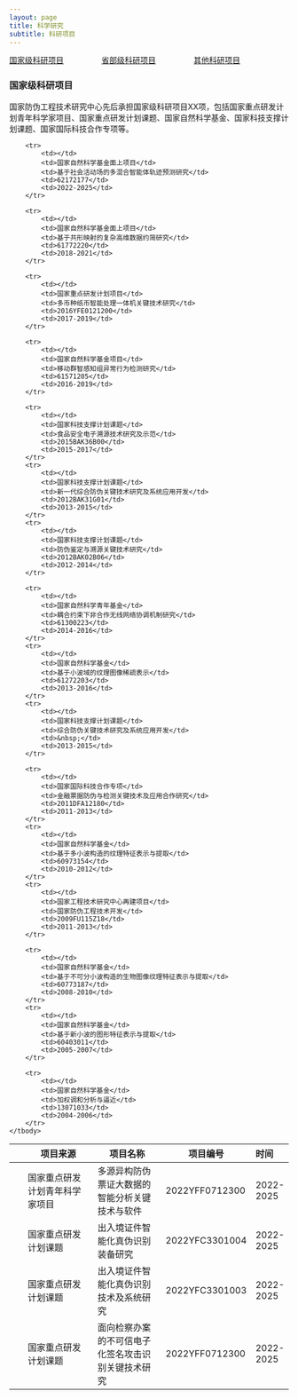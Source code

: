 ```yaml
---
layout: page
title: 科学研究
subtitle: 科研项目
---
```

<!--
 * @Author: Conghao Wong
 * @Date: 2023-03-08 19:13:03
 * @LastEditors: Conghao Wong
 * @LastEditTime: 2023-03-11 18:15:20
 * @Description: file content
 * @Github: https://cocoon2wong.github.io
 * Copyright 2023 Conghao Wong, All Rights Reserved.
-->

<style>
.t_grid {
    display: grid;
    grid-template-columns: 32% 32% 32%;
    grid-gap: 60px 1%;
}
</style>

<link rel="stylesheet" type="text/css" href="/assets/css/user.css">

<!-- 用于表格自动编号 -->
<script language="javascript" type="text/javascript">
    window.onload = function () {
        var tableLine = document.getElementById("number");
        for (var i = 0; i < tableLine.rows.length; i++) {
            tableLine.rows[i].cells[0].innerHTML = (i + 1);
        }
    }
</script>

<div class="t_grid">
    <a class="btn btn-info btn-lg get-started-btn btn_selected" href="/researchs/programs_index">国家级科研项目</a>
    <a class="btn btn-info btn-lg get-started-btn btn_dark" href="/researchs/programs_1">省部级科研项目</a>
    <a class="btn btn-info btn-lg get-started-btn btn_dark" href="/researchs/programs_2">其他科研项目</a>
</div>

### 国家级科研项目

国家防伪工程技术研究中心先后承担国家级科研项目XX项，包括国家重点研发计划青年科学家项目、国家重点研发计划课题、国家自然科学基金、国家科技支撑计划课题、国家国际科技合作专项等。

<table>
    <thead>
        <tr>
            <th style="text-align:center;width:5%"></th>
            <th style="width:25%">项目来源</th>
            <th>项目名称</th>
            <th>项目编号</th>
            <th style="text-align:left;width:13%">时间</th>
        </tr>
    </thead>
    <tbody id="number">
        <tr>
            <td></td>
            <td>国家重点研发计划青年科学家项目</td>
            <td>多源异构防伪票证大数据的智能分析关键技术与软件</td>
            <td>2022YFF0712300</td>
            <td>2022-2025</td>
        </tr>
        <tr>
            <td></td>
            <td>国家重点研发计划课题</td>
            <td>出入境证件智能化真伪识别装备研究</td>
            <td>2022YFC3301004</td>
            <td>2022-2025</td>
        </tr>
        <tr>
            <td></td>
            <td>国家重点研发计划课题</td>
            <td>出入境证件智能化真伪识别技术及系统研究</td>
            <td>2022YFC3301003</td>
            <td>2022-2025</td>
        </tr>
        <tr>
            <td></td>
            <td>国家重点研发计划课题</td>
            <td>面向检察办案的不可信电子化签名攻击识别关键技术研究</td>
            <td>2022YFF0712300</td>
            <td>2022-2025</td>
        </tr>

        <tr>
            <td></td>
            <td>国家自然科学基金面上项目</td>
            <td>基于社会活动场的多混合智能体轨迹预测研究</td>
            <td>62172177</td>
            <td>2022-2025</td>
        </tr>

        <tr>
            <td></td>
            <td>国家自然科学基金面上项目</td>
            <td>基于共形映射的复杂高维数据约简研究</td>
            <td>61772220</td>
            <td>2018-2021</td>
        </tr>

        <tr>
            <td></td>
            <td>国家重点研发计划项目</td>
            <td>多币种纸币智能处理一体机关键技术研究</td>
            <td>2016YFE0121200</td>
            <td>2017-2019</td>
        </tr>

        <tr>
            <td></td>
            <td>国家自然科学基金项目</td>
            <td>移动群智感知组异常行为检测研究</td>
            <td>61571205</td>
            <td>2016-2019</td>
        </tr>

        <tr>
            <td></td>
            <td>国家科技支撑计划课题</td>
            <td>食品安全电子溯源技术研究及示范</td>
            <td>2015BAK36B00</td>
            <td>2015-2017</td>
        </tr>
        <tr>
            <td></td>
            <td>国家科技支撑计划课题</td>
            <td>新一代综合防伪关键技术研究及系统应用开发</td>
            <td>2012BAK31G01</td>
            <td>2013-2015</td>
        </tr>
        <tr>
            <td></td>
            <td>国家科技支撑计划课题</td>
            <td>防伪鉴定与溯源关键技术研究</td>
            <td>2012BAK02B06</td>
            <td>2012-2014</td>
        </tr>

        <tr>
            <td></td>
            <td>国家自然科学青年基金</td>
            <td>耦合约束下非合作无线网络协调机制研究</td>
            <td>61300223</td>
            <td>2014-2016</td>
        </tr>
        <tr>
            <td></td>
            <td>国家自然科学基金</td>
            <td>基于小波域的纹理图像稀疏表示</td>
            <td>61272203</td>
            <td>2013-2016</td>
        </tr>
        <tr>
            <td></td>
            <td>国家科技支撑计划课题</td>
            <td>综合防伪关键技术研究及系统应用开发</td>
            <td>&nbsp;</td>
            <td>2013-2015</td>
        </tr>

        <tr>
            <td></td>
            <td>国家国际科技合作专项</td>
            <td>金融票据防伪与检测关键技术及应用合作研究</td>
            <td>2011DFA12180</td>
            <td>2011-2013</td>
        </tr>
        <tr>
            <td></td>
            <td>国家自然科学基金</td>
            <td>基于多小波构造的纹理特征表示与提取</td>
            <td>60973154</td>
            <td>2010-2012</td>
        </tr>
        <tr>
            <td></td>
            <td>国家工程技术研究中心再建项目</td>
            <td>国家防伪工程技术开发</td>
            <td>2009FU115Z18</td>
            <td>2011-2013</td>
        </tr>

        <tr>
            <td></td>
            <td>国家自然科学基金</td>
            <td>基于不可分小波构造的生物图像纹理特征表示与提取</td>
            <td>60773187</td>
            <td>2008-2010</td>
        </tr>
        <tr>
            <td></td>
            <td>国家自然科学基金</td>
            <td>基于新小波的图形特征表示与提取</td>
            <td>60403011</td>
            <td>2005-2007</td>
        </tr>

        <tr>
            <td></td>
            <td>国家自然科学基金</td>
            <td>加权调和分析与逼近</td>
            <td>13071033</td>
            <td>2004-2006</td>
        </tr>
    </tbody>
</table>
